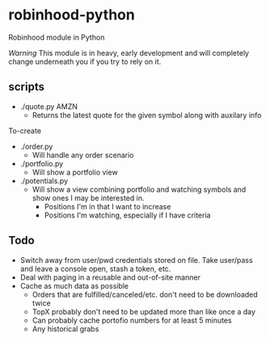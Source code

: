 # robinhood-python
Robinhood module in Python

*Warning* This module is in heavy, early development and will completely change underneath you if you try to rely on it.

## scripts
* ./quote.py AMZN
  * Returns the latest quote for the given symbol along with auxilary info

To-create
* ./order.py
  * Will handle any order scenario
* ./portfolio.py
  * Will show a portfolio view
* ./potentials.py
  * Will show a view combining portfolio and watching symbols and show ones I may be interested in.
    * Positions I'm in that I want to increase
    * Positions I'm watching, especially if I have criteria

## Todo
* Switch away from user/pwd credentials stored on file.  Take user/pass and leave a console open, stash a token, etc.
* Deal with paging in a reusable and out-of-site manner
* Cache as much data as possible
  * Orders that are fulfilled/canceled/etc. don't need to be downloaded twice
  * TopX probably don't need to be updated more than like once a day
  * Can probably cache portofio numbers for at least 5 minutes
  * Any historical grabs
